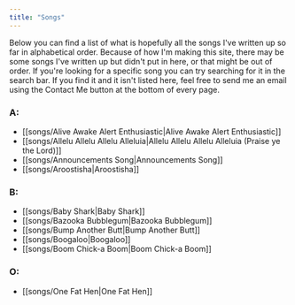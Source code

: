 ```yaml
---
title: "Songs"
---
```


Below you can find a list of what is hopefully all the songs I've written up so far in alphabetical order. Because of how I'm making this site, there may be some songs I've written up but didn't put in here, or that might be out of order. If you're looking for a specific song you can try searching for it in the search bar. If you find it and it isn't listed here, feel free to send me an email using the Contact Me button at the bottom of every page.

### A:
- [[songs/Alive Awake Alert Enthusiastic|Alive Awake Alert Enthusiastic]]
- [[songs/Allelu Allelu Allelu Alleluia|Allelu Allelu Allelu Alleluia (Praise ye the Lord)]]
- [[songs/Announcements Song|Announcements Song]]
- [[songs/Aroostisha|Aroostisha]]
### B:
- [[songs/Baby Shark|Baby Shark]]
- [[songs/Bazooka Bubblegum|Bazooka Bubblegum]]
- [[songs/Bump Another Butt|Bump Another Butt]]
- [[songs/Boogaloo|Boogaloo]]
- [[songs/Boom Chick-a Boom|Boom Chick-a Boom]]
### O:
- [[songs/One Fat Hen|One Fat Hen]]